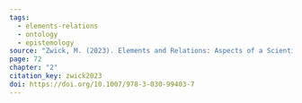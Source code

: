 ```yaml
---
tags:
  - elements-relations
  - ontology
  - epistemology
source: "Zwick, M. (2023). Elements and Relations: Aspects of a Scientific Metaphysics (Vol. 35). Springer International Publishing."
page: 72
chapter: "2"
citation_key: zwick2023
doi: https://doi.org/10.1007/978-3-030-99403-7
---
```


